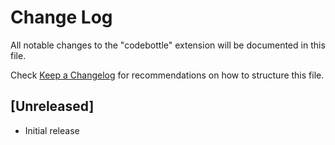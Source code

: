 # Change Log

All notable changes to the "codebottle" extension will be documented in this file.

Check [Keep a Changelog](http://keepachangelog.com/) for recommendations on how to structure this file.

## [Unreleased]

- Initial release